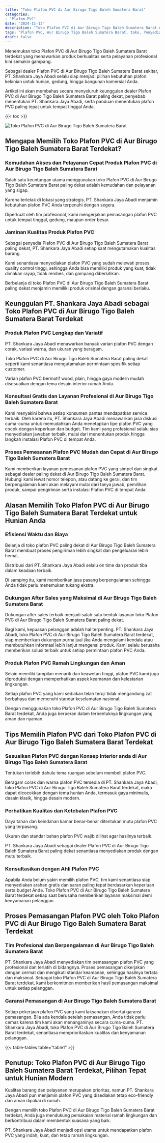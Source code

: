 ```yaml
---
title: "Toko Plafon PVC di Aur Birugo Tigo Baleh Sumatera Barat"
categories: 
- "Plafon-PVC"
date: "2024-11-13"
description: "Toko Plafon PVC di Aur Birugo Tigo Baleh Sumatera Barat untuk tempat tinggal, office, serta ritel. Material unggulan, beragam motif, warna menarik, dengan jasa penempatan oleh teknisi berpengalaman dan jaminan resmi!|Servis penjualan Plafon PVC di Aur Birugo Tigo Baleh Sumatera Barat untuk keperluan hunian, office, atau toko, beserta material unggulan dan penempatan oleh tim berpengalaman serta jaminan resmi.|Solusi Plafon PVC di Aur Birugo Tigo Baleh Sumatera Barat yang terbukti untuk hunian, perkantoran, dan toko, bersama plafon berkualitas dan pemasangan dikerjakan oleh tim berpengalaman serta kepastian resmi.|Penjualan Plafon PVC di Aur Birugo Tigo Baleh Sumatera Barat bagi hunian, kantor, serta gerai, dengan plafon unggulan dan pemasangan ditangani oleh teknisi berpengalaman, dilengkapi dengan garansi resmi.}"
tags: "Plafon PVC, Aur Birugo Tigo Baleh Sumatera Barat, toko, Penyedia, distributor"
draft: false
---
```


Menemukan toko Plafon PVC di Aur Birugo Tigo Baleh Sumatera Barat terdekat yang menawarkan produk berkualitas serta pelayanan profesional kini semakin gampang.

Sebagai dealer Plafon PVC di Aur Birugo Tigo Baleh Sumatera Barat sekitar, PT. Shankara Jaya Abadi selalu siap menjadi pilihan kebutuhan plafon kekinian untuk hunian, gedung, hingga bangunan komersial Anda.

Artikel ini akan membahas secara menyeluruh keunggulan dealer Plafon PVC di Aur Birugo Tigo Baleh Sumatera Barat paling dekat, penyebab menentukan PT. Shankara Jaya Abadi, serta panduan menentukan plafon PVC paling tepat untuk tempat tinggal Anda.

{{< toc >}}

![Toko Plafon PVC di Aur Birugo Tigo Baleh Sumatera Barat](/images/Plafon-PVC/Toko-Plafon-PVC-di-Aur-Birugo-Tigo-Baleh-Sumatera-Barat.png)


## Mengapa Memilih Toko Plafon PVC di Aur Birugo Tigo Baleh Sumatera Barat Terdekat?

### Kemudahan Akses dan Pelayanan Cepat Produk Plafon PVC di Aur Birugo Tigo Baleh Sumatera Barat

Salah satu keuntungan utama menggunakan toko Plafon PVC di Aur Birugo Tigo Baleh Sumatera Barat paling dekat adalah kemudahan dan pelayanan yang sigap.

Karena terletak di lokasi yang strategis, PT. Shankara Jaya Abadi menjamin kebutuhan plafon PVC Anda terpenuhi dengan segera.

Diperkuat oleh tim profesional, kami mengerjakan pemasangan plafon PVC untuk tempat tinggal, gedung, maupun order besar.

### Jaminan Kualitas Produk Plafon PVC

Sebagai penyedia Plafon PVC di Aur Birugo Tigo Baleh Sumatera Barat paling dekat, PT. Shankara Jaya Abadi setiap saat mengutamakan kualitas barang.

Kami senantiasa menyediakan plafon PVC yang sudah melewati proses quality control tinggi, sehingga Anda bisa memiliki produk yang kuat, tidak dimakan rayap, tidak rembes, dan gampang dibersihkan.

Berbelanja di toko Plafon PVC di Aur Birugo Tigo Baleh Sumatera Barat paling dekat menjamin memiliki produk orisinal dengan garansi berlaku.

## Keunggulan PT. Shankara Jaya Abadi sebagai Toko Plafon PVC di Aur Birugo Tigo Baleh Sumatera Barat Terdekat

### Produk Plafon PVC Lengkap dan Variatif

PT. Shankara Jaya Abadi menawarkan banyak varian plafon PVC dengan corak, variasi warna, dan ukuran yang beragam.

Toko Plafon PVC di Aur Birugo Tigo Baleh Sumatera Barat paling dekat seperti kami senantiasa mengutamakan permintaan spesifik setiap customer.

Varian plafon PVC bermotif wood, plain, hingga gaya modern mudah disesuaikan dengan tema desain interior rumah Anda.

### Konsultasi Gratis dan Layanan Profesional di Aur Birugo Tigo Baleh Sumatera Barat

Kami menyakini bahwa setiap konsumen pantas mendapatkan service terbaik. Oleh karena itu, PT. Shankara Jaya Abadi menawarkan jasa diskusi cuma-cuma untuk memudahkan Anda menetapkan tipe plafon PVC yang cocok dengan keperluan dan budget. Tim kami yang profesional selalu siap menyediakan jawaban terbaik, mulai dari menentukan produk hingga langkah instalasi Plafon PVC di tempat Anda.

### Proses Pemesanan Plafon PVC Mudah dan Cepat di Aur Birugo Tigo Baleh Sumatera Barat

Kami memberikan layanan pemesanan plafon PVC yang simpel dan singkat sebagai dealer paling dekat di Aur Birugo Tigo Baleh Sumatera Barat. Hubungi kami lewat nomor telepon, atau datang ke gerai, dan tim berpengalaman kami akan melayani mulai dari tanya jawab, pemilihan produk, sampai pengiriman serta instalasi Plafon PVC di tempat Anda.

## Alasan Memilih Toko Plafon PVC di Aur Birugo Tigo Baleh Sumatera Barat Terdekat untuk Hunian Anda

### Efisiensi Waktu dan Biaya

Belanja di toko plafon PVC paling dekat di Aur Birugo Tigo Baleh Sumatera Barat membuat proses pengiriman lebih singkat dan pengeluaran lebih hemat.

Distribusi dari PT. Shankara Jaya Abadi selalu on time dan produk tiba dalam keadaan terbaik.

Di samping itu, kami memberikan jasa pasang berpengalaman sehingga Anda tidak perlu menemukan tukang ekstra.

### Dukungan After Sales yang Maksimal di Aur Birugo Tigo Baleh Sumatera Barat

Dukungan after sales terbaik menjadi salah satu bentuk layanan toko Plafon PVC di Aur Birugo Tigo Baleh Sumatera Barat paling dekat.

Bagi kami, kepuasan pelanggan adalah hal terpenting. PT. Shankara Jaya Abadi, toko Plafon PVC di Aur Birugo Tigo Baleh Sumatera Barat terdekat, siap memberikan dukungan purna jual jika Anda mengalami kendala atau membutuhkan informasi lebih lanjut mengenai produk. Kami selalu berusaha memberikan solusi terbaik untuk setiap permintaan plafon PVC Anda.

### Produk Plafon PVC Ramah Lingkungan dan Aman

Selain memiliki tampilan menarik dan keawetan tinggi, plafon PVC kami juga diproduksi dengan memperhatikan aspek keamanan dan kelestarian lingkungan.

Setiap plafon PVC yang kami sediakan telah teruji tidak mengandung zat berbahaya dan memenuhi standar keselamatan nasional.

Dengan menggunakan toko Plafon PVC di Aur Birugo Tigo Baleh Sumatera Barat terdekat, Anda juga berperan dalam terbentuknya lingkungan yang aman dan nyaman.

## Tips Memilih Plafon PVC dari Toko Plafon PVC di Aur Birugo Tigo Baleh Sumatera Barat Terdekat

### Sesuaikan Plafon PVC dengan Konsep Interior anda di Aur Birugo Tigo Baleh Sumatera Barat

Tentukan terlebih dahulu tema ruangan sebelum membeli plafon PVC.

Beragam corak dan warna plafon PVC tersedia di PT. Shankara Jaya Abadi, toko Plafon PVC di Aur Birugo Tigo Baleh Sumatera Barat terdekat, maka dapat dicocokkan dengan tema hunian Anda, termasuk gaya minimalis, desain klasik, hingga desain modern.

### Perhatikan Kualitas dan Ketebalan Plafon PVC

Daya tahan dan keindahan kamar benar-benar ditentukan mutu plafon PVC yang terpasang.

Ukuran dan standar bahan plafon PVC wajib dilihat agar hasilnya terbaik.

PT. Shankara Jaya Abadi sebagai dealer Plafon PVC di Aur Birugo Tigo Baleh Sumatera Barat paling dekat senantiasa menyediakan produk dengan mutu terbaik.

### Konsultasikan dengan Ahli Plafon PVC

Apabila Anda belum yakin memilih plafon PVC, tim kami senantiasa siap menyediakan arahan gratis dan saran paling tepat berdasarkan keperluan serta budget Anda. Toko Plafon PVC di Aur Birugo Tigo Baleh Sumatera Barat terdekat setiap saat berusaha memberikan layanan maksimal demi kenyamanan pelanggan.

## Proses Pemasangan Plafon PVC oleh Toko Plafon PVC di Aur Birugo Tigo Baleh Sumatera Barat Terdekat

### Tim Profesional dan Berpengalaman di Aur Birugo Tigo Baleh Sumatera Barat

PT. Shankara Jaya Abadi menyediakan tim pemasangan plafon PVC yang profesional dan terlatih di bidangnya. Proses pemasangan dikerjakan dengan cermat dan mengikuti standar keamanan, sehingga hasilnya tertata dan maksimal. Sebagai toko Plafon PVC di Aur Birugo Tigo Baleh Sumatera Barat terdekat, kami berkomitmen memberikan hasil pemasangan maksimal untuk setiap pelanggan.

### Garansi Pemasangan di Aur Birugo Tigo Baleh Sumatera Barat

Setiap pekerjaan plafon PVC yang kami laksanakan disertai garansi pemasangan. Bila ada kendala setelah pemasangan, Anda tidak perlu cemas karena tim kami akan menanganinya secara cuma-cuma. PT. Shankara Jaya Abadi, toko Plafon PVC di Aur Birugo Tigo Baleh Sumatera Barat terdekat, senantiasa memprioritaskan kualitas dan kenyamanan pelanggan.

{{< table-tables table="table1" >}}

## Penutup: Toko Plafon PVC di Aur Birugo Tigo Baleh Sumatera Barat Terdekat, Pilihan Tepat untuk Hunian Modern

Kualitas barang dan pelayanan merupakan prioritas, namun PT. Shankara Jaya Abadi pun menjamin plafon PVC yang disediakan tetap eco-friendly dan aman dipakai di rumah.

Dengan memilih toko Plafon PVC di Aur Birugo Tigo Baleh Sumatera Barat terdekat, Anda juga mendukung pemakaian material ramah lingkungan dan berkontribusi dalam membentuk suasana yang baik.

PT. Shankara Jaya Abadi menjadi opsi utama untuk mendapatkan plafon PVC yang indah, kuat, dan tetap ramah lingkungan.